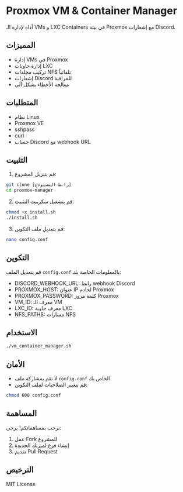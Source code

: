 # Proxmox VM & Container Manager

أداة لإدارة الـ VMs و LXC Containers في بيئة Proxmox مع إشعارات Discord.

## المميزات
- إدارة VMs في Proxmox
- إدارة حاويات LXC
- تركيب مجلدات NFS تلقائياً
- إشعارات Discord للمراقبة
- معالجة الأخطاء بشكل آلي

## المتطلبات
- نظام Linux
- Proxmox VE
- sshpass
- curl
- حساب Discord مع webhook URL

## التثبيت
1. قم بتنزيل المشروع:
```bash
git clone [رابط المستودع]
cd proxmox-manager
```

2. قم بتشغيل سكريبت التثبيت:
```bash
chmod +x install.sh
./install.sh
```

3. قم بتعديل ملف التكوين:
```bash
nano config.conf
```

## التكوين
قم بتعديل الملف `config.conf` بالمعلومات الخاصة بك:
- DISCORD_WEBHOOK_URL: رابط webhook Discord
- PROXMOX_HOST: عنوان IP لخادم Proxmox
- PROXMOX_PASSWORD: كلمة مرور Proxmox
- VM_ID: معرف الـ VM
- LXC_ID: معرف حاوية LXC
- NFS_PATHS: مسارات NFS

## الاستخدام
```bash
./vm_container_manager.sh
```

## الأمان
- لا تقم بمشاركة ملف `config.conf` الخاص بك
- قم بتغيير الصلاحيات لملف التكوين:
```bash
chmod 600 config.conf
```

## المساهمة
نرحب بمساهماتكم! يرجى:
1. عمل Fork للمشروع
2. إنشاء فرع لميزتك الجديدة
3. تقديم Pull Request

## الترخيص
MIT License
